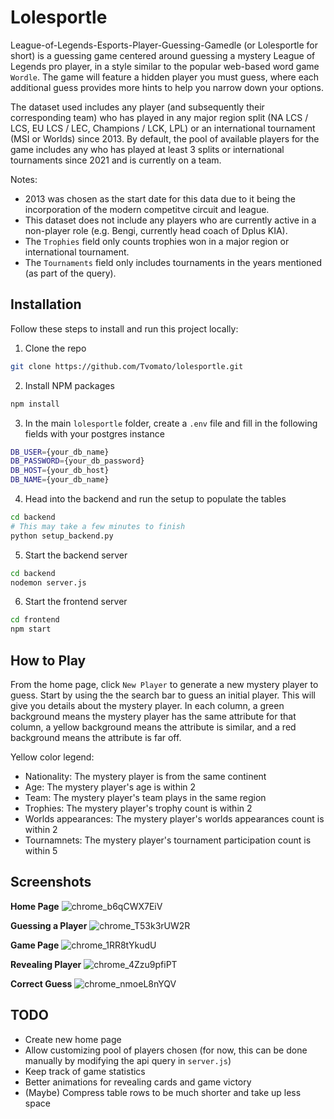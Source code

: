 # Lolesportle

League-of-Legends-Esports-Player-Guessing-Gamedle (or Lolesportle for short) is a guessing game centered around guessing a mystery League of Legends pro player, in a style similar to the popular web-based word game `Wordle`. The game will feature a hidden player you must guess, where each additional guess provides more hints to help you narrow down your options.

The dataset used includes any player (and subsequently their corresponding team) who has played in any major region split (NA LCS / LCS, EU LCS / LEC, Champions / LCK, LPL) or an international tournament (MSI or Worlds) since 2013. By default, the pool of available players for the game includes any who has played at least 3 splits or international tournaments since 2021 and is currently on a team. 

Notes:
* 2013 was chosen as the start date for this data due to it being the incorporation of the modern competitve circuit and league.
* This dataset does not include any players who are currently active in a non-player role (e.g. Bengi, currently head coach of Dplus KIA).
* The `Trophies` field only counts trophies won in a major region or international tournament.
* The `Tournaments` field only includes tournaments in the years mentioned (as part of the query).

## Installation
Follow these steps to install and run this project locally:
1. Clone the repo
  ```sh
  git clone https://github.com/Tvomato/lolesportle.git
  ```
2. Install NPM packages
  ```sh
  npm install
  ```
3. In the main `lolesportle` folder, create a `.env` file and fill in the following fields with your postgres instance
  ```sh
  DB_USER={your_db_name}
  DB_PASSWORD={your_db_password}
  DB_HOST={your_db_host}
  DB_NAME={your_db_name}
  ```
4. Head into the backend and run the setup to populate the tables
  ```sh
  cd backend
  # This may take a few minutes to finish
  python setup_backend.py
  ```
5. Start the backend server
  ```sh
  cd backend
  nodemon server.js
  ```
6. Start the frontend server
  ```sh
  cd frontend
  npm start
  ```

## How to Play
From the home page, click `New Player` to generate a new mystery player to guess. Start by using the the search bar to guess an initial player. This will give you details about the mystery player.
In each column, a green background means the mystery player has the same attribute for that column, a yellow background means the attribute is similar, and a red background means the attribute is far off.

Yellow color legend:
* Nationality: The mystery player is from the same continent
* Age: The mystery player's age is within 2
* Team: The mystery player's team plays in the same region
* Trophies: The mystery player's trophy count is within 2
* Worlds appearances: The mystery player's worlds appearances count is within 2
* Tournamnets: The mystery player's tournament participation count is within 5

## Screenshots
**Home Page**
![chrome_b6qCWX7EiV](https://github.com/user-attachments/assets/83975ccb-aa5f-492f-86f4-26d7f4328258)

**Guessing a Player**
![chrome_T53k3rUW2R](https://github.com/user-attachments/assets/5bbee4dc-ccb4-4a07-9e30-bdf6de39e944)

**Game Page**
![chrome_1RR8tYkudU](https://github.com/user-attachments/assets/0e277050-dde7-4d1e-a3bc-bc8971254280)

**Revealing Player**
![chrome_4Zzu9pfiPT](https://github.com/user-attachments/assets/14201c73-ec86-48a4-8aac-cb100e65034a)

**Correct Guess**
![chrome_nmoeL8nYQV](https://github.com/user-attachments/assets/40052d07-b3b3-4357-bfe6-80dc2777af1c)

## TODO
* Create new home page
* Allow customizing pool of players chosen (for now, this can be done manually by modifying the api query in `server.js`)
* Keep track of game statistics
* Better animations for revealing cards and game victory
* (Maybe) Compress table rows to be much shorter and take up less space
